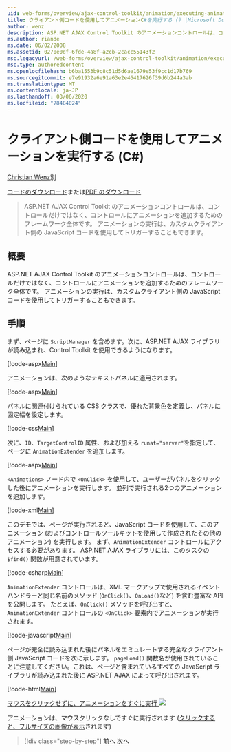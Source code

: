```yaml
---
uid: web-forms/overview/ajax-control-toolkit/animation/executing-animations-using-client-side-code-cs
title: クライアント側コードを使用してアニメーションC#を実行する () |Microsoft Docs
author: wenz
description: ASP.NET AJAX Control Toolkit のアニメーションコントロールは、コントロールだけではなく、コントロールにアニメーションを追加するためのフレームワーク全体です。 アニメーションの実行...
ms.author: riande
ms.date: 06/02/2008
ms.assetid: 0270e0df-6fde-4a8f-a2cb-2cacc55143f2
msc.legacyurl: /web-forms/overview/ajax-control-toolkit/animation/executing-animations-using-client-side-code-cs
msc.type: authoredcontent
ms.openlocfilehash: b6ba1553b9c8c51d5d6ae1679e53f9cc1d17b769
ms.sourcegitcommit: e7e91932a6e91a63e2e46417626f39d6b244a3ab
ms.translationtype: MT
ms.contentlocale: ja-JP
ms.lasthandoff: 03/06/2020
ms.locfileid: "78484024"
---
```

# <a name="executing-animations-using-client-side-code-c"></a>クライアント側コードを使用してアニメーションを実行する (C#)

[Christian Wenz](https://github.com/wenz)別

[コードのダウンロード](https://download.microsoft.com/download/f/9/a/f9a26acd-8df4-4484-8a18-199e4598f411/Animation10.cs.zip)または[PDF のダウンロード](https://download.microsoft.com/download/6/7/1/6718d452-ff89-4d3f-a90e-c74ec2d636a3/animation10CS.pdf)

> ASP.NET AJAX Control Toolkit のアニメーションコントロールは、コントロールだけではなく、コントロールにアニメーションを追加するためのフレームワーク全体です。 アニメーションの実行は、カスタムクライアント側の JavaScript コードを使用してトリガーすることもできます。

## <a name="overview"></a>概要

ASP.NET AJAX Control Toolkit のアニメーションコントロールは、コントロールだけではなく、コントロールにアニメーションを追加するためのフレームワーク全体です。 アニメーションの実行は、カスタムクライアント側の JavaScript コードを使用してトリガーすることもできます。

## <a name="steps"></a>手順

まず、ページに `ScriptManager` を含めます。次に、ASP.NET AJAX ライブラリが読み込まれ、Control Toolkit を使用できるようになります。

[!code-aspx[Main](executing-animations-using-client-side-code-cs/samples/sample1.aspx)]

アニメーションは、次のようなテキストパネルに適用されます。

[!code-aspx[Main](executing-animations-using-client-side-code-cs/samples/sample2.aspx)]

パネルに関連付けられている CSS クラスで、優れた背景色を定義し、パネルに固定幅を設定します。

[!code-css[Main](executing-animations-using-client-side-code-cs/samples/sample3.css)]

次に、`ID`、`TargetControlID` 属性、および加える `runat="server"`を指定して、ページに `AnimationExtender` を追加します。

[!code-aspx[Main](executing-animations-using-client-side-code-cs/samples/sample4.aspx)]

`<Animations>` ノード内で `<OnClick>` を使用して、ユーザーがパネルをクリックした後にアニメーションを実行します。 並列で実行される2つのアニメーションを追加します。

[!code-xml[Main](executing-animations-using-client-side-code-cs/samples/sample5.xml)]

このデモでは、ページが実行されると、JavaScript コードを使用して、このアニメーション (およびコントロールツールキットを使用して作成されたその他のアニメーション) を実行します。 まず、`AnimationExtender` コントロールにアクセスする必要があります。 ASP.NET AJAX ライブラリには、このタスクの `$find()` 関数が用意されています。

[!code-csharp[Main](executing-animations-using-client-side-code-cs/samples/sample6.cs)]

`AnimationExtender` コントロールは、XML マークアップで使用されるイベントハンドラーと同じ名前のメソッド (`OnClick()`、`OnLoad()`など) を含む豊富な API を公開します。 たとえば、`OnClick()` メソッドを呼び出すと、`AnimationExtender` コントロールの `<OnClick>` 要素内でアニメーションが実行されます。

[!code-javascript[Main](executing-animations-using-client-side-code-cs/samples/sample7.js)]

ページが完全に読み込まれた後にパネルをエミュレートする完全なクライアント側 JavaScript コードを次に示します。 `pageLoad()` 関数名が使用されていることに注意してください。これは、ページと含まれているすべての JavaScript ライブラリが読み込まれた後に ASP.NET AJAX によって呼び出されます。

[!code-html[Main](executing-animations-using-client-side-code-cs/samples/sample8.html)]

[マウスをクリックせずに、アニメーションをすぐに実行 ![](executing-animations-using-client-side-code-cs/_static/image2.png)](executing-animations-using-client-side-code-cs/_static/image1.png)

アニメーションは、マウスクリックなしですぐに実行されます ([クリックすると、フルサイズの画像が表示](executing-animations-using-client-side-code-cs/_static/image3.png)されます)

> [!div class="step-by-step"]
> [前へ](modifying-animations-from-the-server-side-cs.md)
> [次へ](changing-an-animation-using-client-side-code-cs.md)
